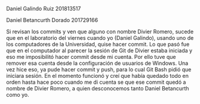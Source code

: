 Daniel Galindo Ruiz 201813517

Daniel Betancurth Dorado 201729166

Si revisan los commits y ven que alguno con nombre Divier Romero, sucede que en el laboratorio del viernes cuando yo (Daniel Galindo), usando uno de los computadores de la Universidad, quise hacer commit. Lo que pasó fue que en el computador al parecer la sesión de Git de Divier estaba iniciada y eso me imposibilitó hacer commit desde mi cuenta. Por ello tuve que remover esa cuenta desde la configuración de usuarios de Windows. Una vez hice eso, ya pude hacer commit y push, para lo cual Git Bash pidió que iniciara sesión. En el momento funcionó y creí que había quedado todo en orden hasta hace poco cuando me di cuenta se que ese commit quedó a nombre de Divier Romero, a quien desconocemos tanto Daniel Betancurth como yo. 
